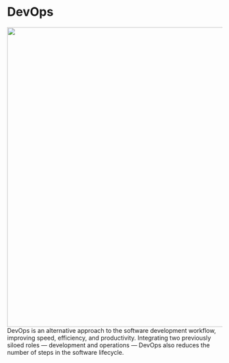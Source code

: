 # DevOps
 
 <img src="https://www.mobilise.cloud/wp-content/uploads/2019/12/what-is-devsecops.png" width="700">
DevOps is an alternative approach to the software development workflow, improving speed, efficiency, and productivity. Integrating two previously siloed roles — development and operations — DevOps also reduces the number of steps in the software lifecycle.
 
 
 
 

